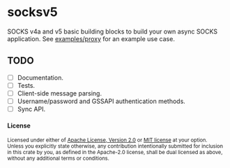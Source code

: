 # socksv5

SOCKS v4a and v5 basic building blocks to build your own async SOCKS
application. See [examples/proxy](examples/proxy) for an example use case.

## TODO

- [ ] Documentation.
- [ ] Tests.
- [ ] Client-side message parsing.
- [ ] Username/password and GSSAPI authentication methods.
- [ ] Sync API.

#### License

<sup>
Licensed under either of <a href="LICENSE-APACHE">Apache License, Version
2.0</a> or <a href="LICENSE-MIT">MIT license</a> at your option.
</sup>

<br>

<sub>
Unless you explicitly state otherwise, any contribution intentionally submitted
for inclusion in this crate by you, as defined in the Apache-2.0 license, shall
be dual licensed as above, without any additional terms or conditions.
</sub>